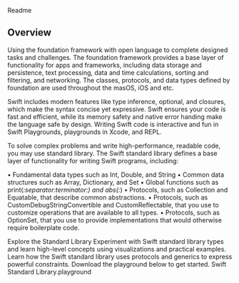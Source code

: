 
Readme

## Overview
Using the foundation framework with open language to complete designed tasks and challenges. The foundation framework provides a base layer of functionality for apps and frameworks, including data storage and persistence, text processing, data and time calculations, sorting and filtering, and networking. The classes, protocols, and data types defined by foundation are used throughout the masOS, iOS and etc.

Swift includes modern features like type inference, optional, and closures, which make the syntax concise yet expressive. Swift ensures your code is fast and efficient, while its memory safety and native error handing make the language safe by design. Writing Swift code is interactive and fun in Swift Playgrounds, playgrounds in Xcode, and REPL.

To solve complex problems and write high-performance, readable code, you may use standard library. The Swift standard library defines a base layer of functionality for writing Swift programs, including:

•	Fundamental data types such as Int, Double, and String
•	Common data structures such as Array, Dictionary, and Set
•	Global functions such as print(_:separator:terminator:) and abs(_:)
•	Protocols, such as Collection and Equatable, that describe common abstractions.
•	Protocols, such as CustomDebugStringConvertible and CustomReflectable, that you use to customize operations that are available to all types.
•	Protocols, such as OptionSet, that you use to provide implementations that would otherwise require boilerplate code.

Explore the Standard Library
Experiment with Swift standard library types and learn high-level concepts using visualizations and practical examples. Learn how the Swift standard library uses protocols and generics to express powerful constraints. Download the playground below to get started.
Swift Standard Library.playground


